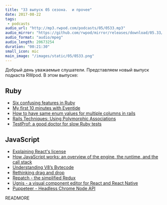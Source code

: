 ```yaml
---
title: "33 выпуск 05 сезона.  и прочее"
date: 2017-08-22
tags:
 - podcasts
audio_url: "http://mp3.rwpod.com/podcasts/05/0533.mp3"
audio_mirror: "https://github.com/rwpod/mirror/releases/download/05.33/0533.mp3"
audio_format: "audio/mpeg"
audio_length: 20673254
duration: "00:21:30"
small_icon: mic
main_image: "/images/static/05/0533.png"
---
```


Добрый день уважаемые слушатели. Представляем новый выпуск подкаста RWpod. В этом выпуске:

## Ruby

 - [Six confusing features in Ruby](https://hqc.io/posts/six-confusing-features-in-ruby)
 - [My first 10 minutes with Eventide](http://blog.arkency.com/my-first-10-minutes-with-eventide/)
 - [How to have same enum values for multiple columns in rails](https://www.sharmaprakash.com.np/rails/same-enum-values-for-multiple-columns/)
 - [Rails Techniques: Using Polymorphic Associations](https://semaphoreci.com/blog/2017/08/16/polymorphic-associations-in-rails.html)
 - [TestProf: a good doctor for slow Ruby tests](https://evilmartians.com/chronicles/testprof-a-good-doctor-for-slow-ruby-tests)

## JavaScript

 - [Explaining React's license](https://code.facebook.com/posts/112130496157735)
 - [How JavaScript works: an overview of the engine, the runtime, and the call stack](https://blog.sessionstack.com/how-does-javascript-actually-work-part-1-b0bacc073cf)
 - [Understanding V8’s Bytecode](https://medium.com/dailyjs/understanding-v8s-bytecode-317d46c94775)
 - [Rethinking drag and drop](https://medium.com/@alexandereardon/rethinking-drag-and-drop-d9f5770b4e6b)
 - [Repatch - the simplified Redux](https://community.risingstack.com/repatch-the-simplified-redux/)
 - [Ugnis - a visual component editor for React and React Native](https://www.ugnis.com/)
 - [Puppeteer - Headless Chrome Node API](https://github.com/GoogleChrome/puppeteer)

READMORE
